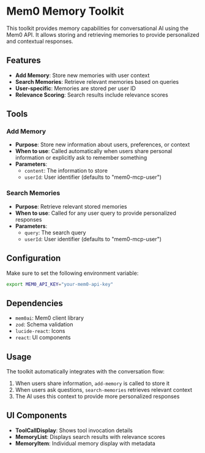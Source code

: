 # Mem0 Memory Toolkit

This toolkit provides memory capabilities for conversational AI using the Mem0 API. It allows storing and retrieving memories to provide personalized and contextual responses.

## Features

- **Add Memory**: Store new memories with user context
- **Search Memories**: Retrieve relevant memories based on queries
- **User-specific**: Memories are stored per user ID
- **Relevance Scoring**: Search results include relevance scores

## Tools

### Add Memory
- **Purpose**: Store new information about users, preferences, or context
- **When to use**: Called automatically when users share personal information or explicitly ask to remember something
- **Parameters**:
  - `content`: The information to store
  - `userId`: User identifier (defaults to "mem0-mcp-user")

### Search Memories
- **Purpose**: Retrieve relevant stored memories
- **When to use**: Called for any user query to provide personalized responses
- **Parameters**:
  - `query`: The search query
  - `userId`: User identifier (defaults to "mem0-mcp-user")

## Configuration

Make sure to set the following environment variable:
```bash
export MEM0_API_KEY="your-mem0-api-key"
```

## Dependencies

- `mem0ai`: Mem0 client library
- `zod`: Schema validation
- `lucide-react`: Icons
- `react`: UI components

## Usage

The toolkit automatically integrates with the conversation flow:
1. When users share information, `add-memory` is called to store it
2. When users ask questions, `search-memories` retrieves relevant context
3. The AI uses this context to provide more personalized responses

## UI Components

- **ToolCallDisplay**: Shows tool invocation details
- **MemoryList**: Displays search results with relevance scores
- **MemoryItem**: Individual memory display with metadata